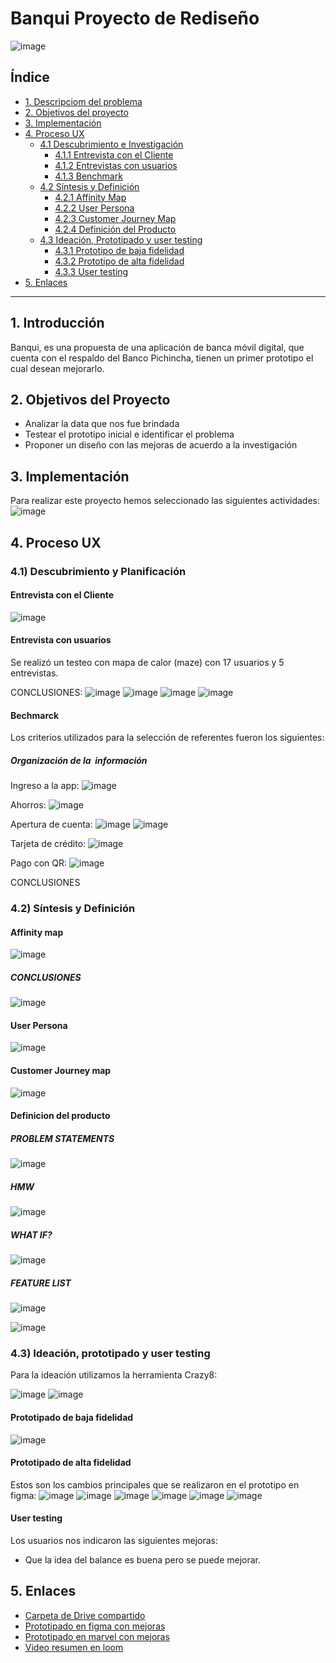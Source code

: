# Banqui Proyecto de Rediseño
![image](https://github.com/MelissaCcoyllo/lim011-ux-financial-app/blob/master/Imagenes/logo%20banqui.jpg)
## Índice
* [1. Descripciom del problema](#1-introducción)
* [2. Objetivos del proyecto](#2-objetivos-del-proyecto)
* [3. Implementación](#3-implementación)
* [4. Proceso UX](#4-Proceso-UX)
  * [4.1 Descubrimiento e Investigación](###4.1-Descubrimiento-y-Planificación)
    * [4.1.1 Entrevista con el Cliente](####Entrevista-con-el-Cliente)
    * [4.1.2 Entrevistas con usuarios](####Entrevista-con-usuarios)
    * [4.1.3 Benchmark](####Bechmarck)
  * [4.2 Síntesis y Definición](###4.2-Síntesis-y-Definición)
    * [4.2.1 Affinity Map](####Affinity-map)
    * [4.2.2 User Persona](####User-Persona)
    * [4.2.3 Customer Journey Map](####Customer-Journey-map)
    * [4.2.4 Definición del Producto](####Definicion-del-producto)
  * [4.3 Ideación, Prototipado y user testing](###4.3-Ideación,-prototipado-y-user-testing)
    * [4.3.1 Prototipo de baja fidelidad](####Prototipado-de-baja-fidelidad)
    * [4.3.2 Prototipo de alta fidelidad](####Prototipado-de-alta-fidelidad)
    * [4.3.3 User testing](####User-testing)
* [5. Enlaces](#5-enlaces)
  
***
## 1. Introducción
Banqui, es una propuesta de una aplicación de banca móvil digital, que cuenta con el respaldo del Banco Pichincha, tienen un primer prototipo el cual desean mejorarlo.

## 2. Objetivos del Proyecto
- Analizar la data que nos fue brindada
- Testear el prototipo inicial e identificar el problema
- Proponer un diseño con las mejoras de acuerdo a la investigación


## 3. Implementación
Para realizar este proyecto hemos seleccionado las siguientes actividades:
![image](https://github.com/MelissaCcoyllo/lim011-ux-financial-app/blob/master/Imagenes/consideraciones%20tecnicas.png)


## 4. Proceso UX

### 4.1) Descubrimiento y Planificación
#### Entrevista con el Cliente
![image](https://github.com/MelissaCcoyllo/lim011-ux-financial-app/blob/master/Imagenes/objetivos%20del%20cliente.png)

#### Entrevista con usuarios
Se realizó un testeo con mapa de calor (maze) con 17 usuarios y 5 entrevistas.

CONCLUSIONES:
![image](https://github.com/MelissaCcoyllo/lim011-ux-financial-app/blob/master/Imagenes/entrevistaUsuarios1.png)
![image](https://github.com/MelissaCcoyllo/lim011-ux-financial-app/blob/master/Imagenes/entrevistaUsuarios2.png)
![image](https://github.com/MelissaCcoyllo/lim011-ux-financial-app/blob/master/Imagenes/entrevistaUsuarios3.png)
![image](https://github.com/MelissaCcoyllo/lim011-ux-financial-app/blob/master/Imagenes/entrevistaUsuarios4.png)


#### Bechmarck
Los criterios utilizados para la selección de referentes fueron los siguientes:

##### Organización de la  información
Ingreso a la app:
![image](https://github.com/MelissaCcoyllo/lim011-ux-financial-app/blob/master/Imagenes/ingreso%20a%20la%20app.png)

Ahorros:
![image](https://github.com/MelissaCcoyllo/lim011-ux-financial-app/blob/master/Imagenes/ahorros.png)

Apertura de cuenta:
![image](https://github.com/MelissaCcoyllo/lim011-ux-financial-app/blob/master/Imagenes/apertura%20de%20cuenta1.png)
![image](https://github.com/MelissaCcoyllo/lim011-ux-financial-app/blob/master/Imagenes/apertura%20de%20cuenta.png)

Tarjeta de crédito:
![image](https://github.com/MelissaCcoyllo/lim011-ux-financial-app/blob/master/Imagenes/tarjeta%20de%20credito.png)

Pago con QR:
![image](https://github.com/MelissaCcoyllo/lim011-ux-financial-app/blob/master/Imagenes/pago%20con%20QR.png)

CONCLUSIONES


### 4.2) Síntesis y Definición
#### Affinity map
![image]()

##### CONCLUSIONES
![image](https://github.com/MelissaCcoyllo/lim011-ux-financial-app/blob/master/Imagenes/conclusiones%20del%20afinity%20map.jpg)


#### User Persona
![image](https://github.com/MelissaCcoyllo/lim011-ux-financial-app/blob/master/Imagenes/user%20persona.jpg)

#### Customer Journey map
![image]()

#### Definicion del producto

##### PROBLEM STATEMENTS
![image](https://github.com/MelissaCcoyllo/lim011-ux-financial-app/blob/master/Imagenes/PROBLEM%20STATEMENTS.jpg)

##### HMW
![image](https://github.com/MelissaCcoyllo/lim011-ux-financial-app/blob/master/Imagenes/HMW.jpg)

##### WHAT IF?
![image](https://github.com/MelissaCcoyllo/lim011-ux-financial-app/blob/master/Imagenes/WHAT%20IF.jpg)

##### FEATURE LIST
![image](https://github.com/MelissaCcoyllo/lim011-ux-financial-app/blob/master/Imagenes/FEATURE%20LIST.jpg)

![image](https://github.com/MelissaCcoyllo/lim011-ux-financial-app/blob/master/Imagenes/MVP.jpg)

### 4.3) Ideación, prototipado y user testing
Para la ideación utilizamos la herramienta Crazy8:

![image]()
![image]()

#### Prototipado de baja fidelidad
![image]()

#### Prototipado de alta fidelidad

Estos son los cambios principales que se realizaron en el prototipo en figma:
![image](https://github.com/MelissaCcoyllo/lim011-ux-financial-app/blob/master/Imagenes/cambio1.png)
![image](https://github.com/MelissaCcoyllo/lim011-ux-financial-app/blob/master/Imagenes/cambio2.png)
![image](https://github.com/MelissaCcoyllo/lim011-ux-financial-app/blob/master/Imagenes/cambio3.png)
![image](https://github.com/MelissaCcoyllo/lim011-ux-financial-app/blob/master/Imagenes/cambio4.png)
![image](https://github.com/MelissaCcoyllo/lim011-ux-financial-app/blob/master/Imagenes/cambio5.png)
![image](https://github.com/MelissaCcoyllo/lim011-ux-financial-app/blob/master/Imagenes/cambio6.png)

#### User testing
Los usuarios nos indicaron las siguientes mejoras:

- Que la idea del balance es buena pero se puede mejorar.


## 5. Enlaces
* [Carpeta de Drive compartido](https://drive.google.com/drive/folders/1IMn8oNwX12JsH-ibtmlFWmbQ2mOV25nB)
* [Prototipado en figma con mejoras](https://www.figma.com/file/muWpukMWzmpbNDAfuDWcv8/S02E01-App-Financiera-(Copy)?node-id=824%3A10954)
* [Prototipado en marvel con mejoras](https://marvelapp.com/project/4684749)
* [Video resumen en loom]()

